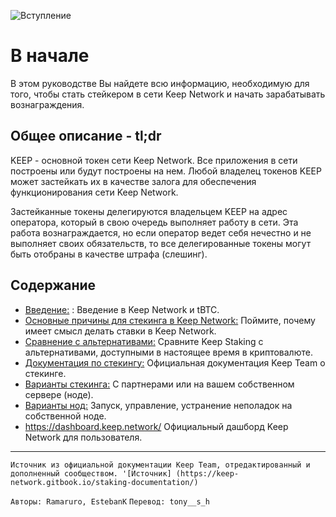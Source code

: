 
![Вступление](/assets/images/keepdocgraf.jpg)


# В начале
В этом руководстве Вы найдете всю информацию, необходимую для того, чтобы стать стейкером в сети Keep Network и начать зарабатывать вознаграждения.

## Общее описание - tl;dr
KEEP - основной токен сети Keep Network. Все приложения в сети построены или будут построены на нем. Любой владелец токенов KEEP может застейкать их в качестве залога для обеспечения функционирования сети Keep Network.

Застейканные токены делегируются владельцем KEEP на адрес оператора, который в свою очередь выполняет работу в сети. Эта работа вознаграждается, но если оператор ведет себя нечестно и не выполняет своих обязательств, то все делегированные токены могут быть отобраны в качестве штрафа (слешинг).


## Содержание

- [Введение:](basics/intro.md) : Введение в Keep Network и tBTC.
- [Основные причины для стекинга в Keep Network:](Reasons/reasons.md) Поймите, почему имеет смысл делать ставки в Keep Network.
- [Сравнение с альтернативами:](comparison/comparesimilar.md) Сравните Keep Staking с альтернативами, доступными в настоящее время в криптовалюте.
- [Документация по стекингу:](stakingdoc/keep101.md) Официальная документация Keep Team о стекинге. 
- [Варианты стекинга:](stakingdoc/stakingoptions.md) С партнерами или на вашем собственном сервере (ноде).
- [Варианты нод:](Node-Operation/intro-operation.md) Запуск, управление, устранение неполадок на собственной ноде.
- https://dashboard.keep.network/ Официальный дашборд Keep Network для пользователя.

---
`Источник из официальной документации Keep Team, отредактированный и дополненный сообществом. '[Источник] (https://keep-network.gitbook.io/staking-documentation/)`

`Авторы: Ramaruro, EstebanK`
`Перевод: tony__s_h`

